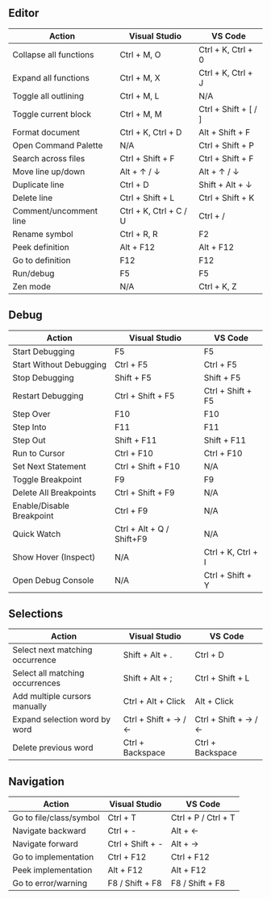 ## Editor

| Action                 | Visual Studio          | VS Code              |
| ---------------------- | ---------------------- | -------------------- |
| Collapse all functions | Ctrl + M, O            | Ctrl + K, Ctrl + 0   |
| Expand all functions   | Ctrl + M, X            | Ctrl + K, Ctrl + J   |
| Toggle all outlining   | Ctrl + M, L            | N/A                  |
| Toggle current block   | Ctrl + M, M            | Ctrl + Shift + [ / ] |
| Format document        | Ctrl + K, Ctrl + D     | Alt + Shift + F      |
| Open Command Palette   | N/A                    | Ctrl + Shift + P     |
| Search across files    | Ctrl + Shift + F       | Ctrl + Shift + F     |
| Move line up/down      | Alt + ↑ / ↓            | Alt + ↑ / ↓          |
| Duplicate line         | Ctrl + D               | Shift + Alt + ↓      |
| Delete line            | Ctrl + Shift + L       | Ctrl + Shift + K     |
| Comment/uncomment line | Ctrl + K, Ctrl + C / U | Ctrl + /             |
| Rename symbol          | Ctrl + R, R            | F2                   |
| Peek definition        | Alt + F12              | Alt + F12            |
| Go to definition       | F12                    | F12                  |
| Run/debug              | F5                     | F5                   |
| Zen mode               | N/A                    | Ctrl + K, Z          |

## Debug 

| Action                     | Visual Studio             | VS Code                  |
|---------------------------|-------------------------|--------------------------|
| Start Debugging           | F5                        | F5                       |
| Start Without Debugging   | Ctrl + F5                 | Ctrl + F5                |
| Stop Debugging            | Shift + F5                | Shift + F5               |
| Restart Debugging         | Ctrl + Shift + F5         | Ctrl + Shift + F5        |
| Step Over                 | F10                       | F10                      |
| Step Into                 | F11                       | F11                      |
| Step Out                  | Shift + F11               | Shift + F11              |
| Run to Cursor             | Ctrl + F10                | Ctrl + F10               |
| Set Next Statement        | Ctrl + Shift + F10        | N/A                      |
| Toggle Breakpoint         | F9                        | F9                       |
| Delete All Breakpoints    | Ctrl + Shift + F9         | N/A                      |
| Enable/Disable Breakpoint | Ctrl + F9                 | N/A                      |
| Quick Watch               | Ctrl + Alt + Q / Shift+F9 | N/A                    |
| Show Hover (Inspect)      | N/A                       | Ctrl + K, Ctrl + I       |
| Open Debug Console        | N/A                       | Ctrl + Shift + Y         |
## Selections 
| Action                          | Visual Studio        | VS Code              |
| ------------------------------- | -------------------- | -------------------- |
| Select next matching occurrence | Shift + Alt + .      | Ctrl + D             |
| Select all matching occurrences | Shift + Alt + ;      | Ctrl + Shift + L     |
| Add multiple cursors manually   | Ctrl + Alt + Click   | Alt + Click          |
| Expand selection word by word   | Ctrl + Shift + → / ← | Ctrl + Shift + → / ← |
| Delete previous word            | Ctrl + Backspace     | Ctrl + Backspace     |

## Navigation 
| Action                  | Visual Studio    | VS Code             |
| ----------------------- | ---------------- | ------------------- |
| Go to file/class/symbol | Ctrl + T         | Ctrl + P / Ctrl + T |
| Navigate backward       | Ctrl + -         | Alt + ←             |
| Navigate forward        | Ctrl + Shift + - | Alt + →             |
| Go to implementation    | Ctrl + F12       | Ctrl + F12          |
| Peek implementation     | Alt + F12        | Alt + F12           |
| Go to error/warning     | F8 / Shift + F8  | F8 / Shift + F8     |



